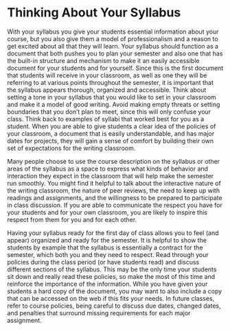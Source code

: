 # Thinking About Your Syllabus

With your syllabus you give your students essential information about your course, but you also give them a model of professionalism and a reason to get excited about all that they will learn. Your syllabus should function as a document that both pushes you to plan your semester and also one that has the built-in structure and mechanism to make it an easily accessible document for your students and for yourself. Since this is the first document that students will receive in your classroom, as well as one they will be referring to at various points throughout the semester, it is important that the syllabus appears thorough, organized and accessible. Think about setting a tone in your syllabus that you would like to set in your classroom and make it a model of good writing. Avoid making empty threats or setting boundaries that you don’t plan to meet, since this will only confuse your class. Think back to examples of syllabi that worked best for you as a student. When you are able to give students a clear idea of the policies of your classroom, a document that is easily understandable, and has major dates for projects, they will gain a sense of comfort by building their own set of expectations for the writing classroom. 

Many people choose to use the course description on the syllabus or other areas of the syllabus as a space to express what kinds of behavior and interaction they expect in the classroom that will help make the semester run smoothly. You might find it helpful to talk about the interactive nature of the writing classroom, the nature of peer reviews, the need to keep up with readings and assignments, and the willingness to be prepared to participate in class discussion. If you are able to communicate the respect you have for your students and for your own classroom, you are likely to inspire this respect from them for you and for each other.

Having your syllabus ready for the first day of class allows you to feel (and appear) organized and ready for the semester. It is helpful to show the students by example that the syllabus is essentially a contract for the semester, which both you and they need to respect. Read through your policies during the class period (or have students read) and discuss different sections of the syllabus. This may be the only time your students sit down and really read these policies, so make the most of this time and reinforce the importance of the information. While you have given your students a hard copy of the document, you may want to also include a copy that can be accessed on the web if this fits your needs. In future classes, refer to course policies, being careful to discuss due dates, changed dates, and penalties that surround missing requirements for each major assignment.
